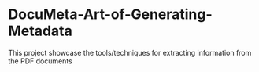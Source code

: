 # DocuMeta-Art-of-Generating-Metadata
This project showcase the tools/techniques for extracting information from the PDF documents
